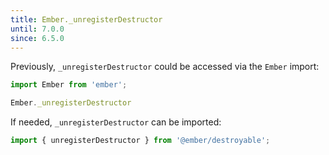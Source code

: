 ```yaml
---
title: Ember._unregisterDestructor
until: 7.0.0
since: 6.5.0
---
```



Previously, `_unregisterDestructor` could be accessed via the `Ember` import:
```js
import Ember from 'ember';

Ember._unregisterDestructor
```

If needed, `_unregisterDestructor` can be imported:
```js
import { unregisterDestructor } from '@ember/destroyable';
```
